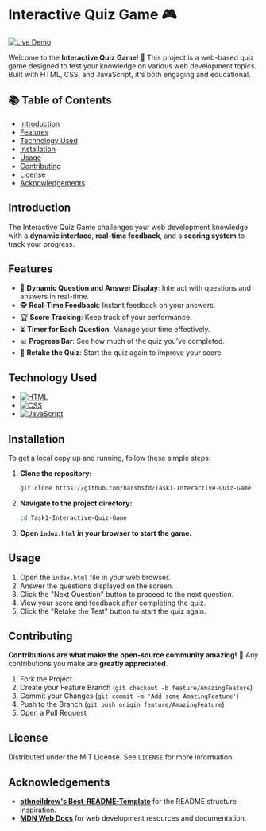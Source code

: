# Interactive Quiz Game 🎮

[![Live Demo](https://img.shields.io/badge/Live_Demo-Click_Here-brightgreen)](https://harshsfd.github.io/Task1-Interactive-Quiz-Game/)

Welcome to the **Interactive Quiz Game**! 🚀 This project is a web-based quiz game designed to test your knowledge on various web development topics. Built with HTML, CSS, and JavaScript, it's both engaging and educational.

## 📚 Table of Contents

- [Introduction](#introduction)
- [Features](#features)
- [Technology Used](#technology-used)
- [Installation](#installation)
- [Usage](#usage)
- [Contributing](#contributing)
- [License](#license)
- [Acknowledgements](#acknowledgements)

## Introduction

The Interactive Quiz Game challenges your web development knowledge with a **dynamic interface**, **real-time feedback**, and a **scoring system** to track your progress.

## Features

- 🌟 **Dynamic Question and Answer Display**: Interact with questions and answers in real-time.
- 🕵️ **Real-Time Feedback**: Instant feedback on your answers.
- 🏆 **Score Tracking**: Keep track of your performance.
- ⏳ **Timer for Each Question**: Manage your time effectively.
- 📊 **Progress Bar**: See how much of the quiz you’ve completed.
- 🔄 **Retake the Quiz**: Start the quiz again to improve your score.

## Technology Used

* [![HTML](https://img.shields.io/badge/HTML-5-orange)](https://developer.mozilla.org/en-US/docs/Web/HTML)
* [![CSS](https://img.shields.io/badge/CSS-3-blue)](https://developer.mozilla.org/en-US/docs/web/CSS)
* [![JavaScript](https://img.shields.io/badge/JavaScript-ES6-yellow)](https://developer.mozilla.org/en-US/docs/Web/JavaScript)
  
## Installation

To get a local copy up and running, follow these simple steps:

1. **Clone the repository:**
    ```bash
    git clone https://github.com/harshsfd/Task1-Interactive-Quiz-Game
    ```

2. **Navigate to the project directory:**
    ```bash
    cd Task1-Interactive-Quiz-Game
    ```

3. **Open `index.html` in your browser to start the game.**

## Usage

1. Open the `index.html` file in your web browser.
2. Answer the questions displayed on the screen.
3. Click the "Next Question" button to proceed to the next question.
4. View your score and feedback after completing the quiz.
5. Click the "Retake the Test" button to start the quiz again.

## Contributing

**Contributions are what make the open-source community amazing!** 🌟 Any contributions you make are **greatly appreciated**.

1. Fork the Project
2. Create your Feature Branch (`git checkout -b feature/AmazingFeature`)
3. Commit your Changes (`git commit -m 'Add some AmazingFeature'`)
4. Push to the Branch (`git push origin feature/AmazingFeature`)
5. Open a Pull Request

## License

Distributed under the MIT License. See `LICENSE` for more information.

## Acknowledgements

- **[othneildrew's Best-README-Template](https://github.com/othneildrew/Best-README-Template)** for the README structure inspiration.
- **[MDN Web Docs](https://developer.mozilla.org/)** for web development resources and documentation.
